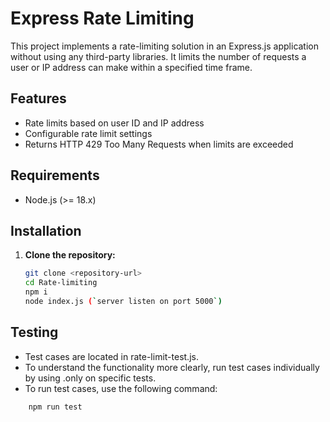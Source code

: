 # Express Rate Limiting

This project implements a rate-limiting solution in an Express.js application without using any third-party libraries. It limits the number of requests a user or IP address can make within a specified time frame.

## Features

- Rate limits based on user ID and IP address
- Configurable rate limit settings
- Returns HTTP 429 Too Many Requests when limits are exceeded

## Requirements

- Node.js (>= 18.x)

## Installation

1. **Clone the repository:**

   ```bash
   git clone <repository-url>
   cd Rate-limiting
   npm i 
   node index.js (`server listen on port 5000`)


## Testing
- Test cases are located in rate-limit-test.js.
- To understand the functionality more clearly, run test cases individually by using .only on specific tests.
- To run test cases, use the following command:
```bash
    npm run test